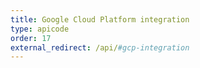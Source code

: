 ```yaml
---
title: Google Cloud Platform integration
type: apicode
order: 17
external_redirect: /api/#gcp-integration
---
```


